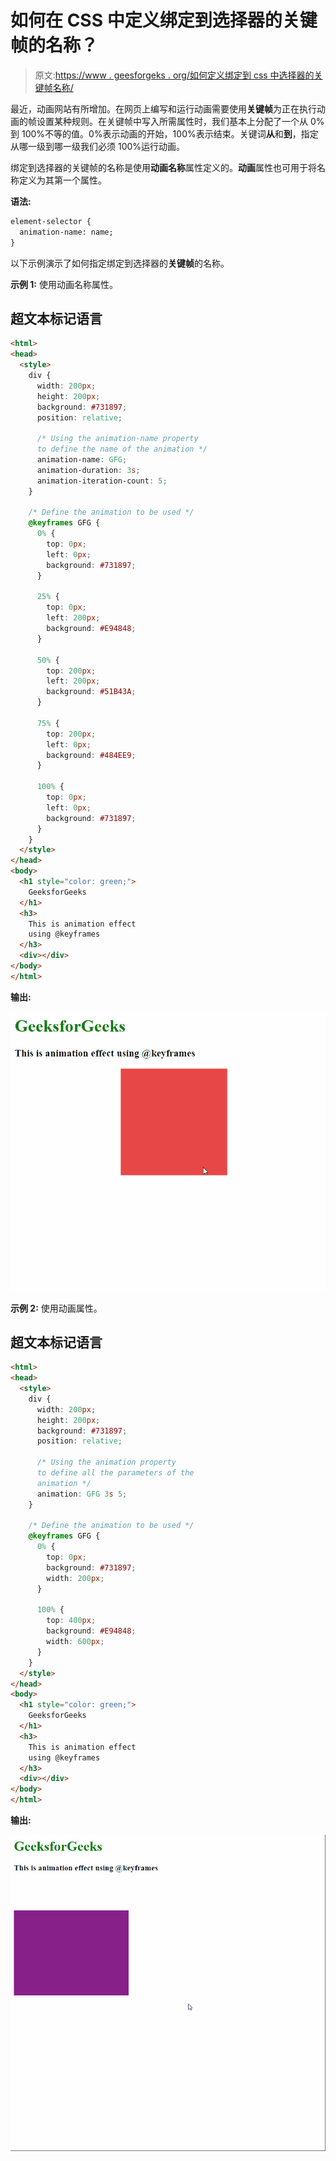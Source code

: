 # 如何在 CSS 中定义绑定到选择器的关键帧的名称？

> 原文:[https://www . geesforgeks . org/如何定义绑定到 css 中选择器的关键帧名称/](https://www.geeksforgeeks.org/how-to-define-the-name-of-the-keyframe-that-binds-to-the-selector-in-css/)

最近，动画网站有所增加。在网页上编写和运行动画需要使用**关键帧**为正在执行动画的帧设置某种规则。在关键帧中写入所需属性时，我们基本上分配了一个从 0%到 100%不等的值。0%表示动画的开始，100%表示结束。关键词**从**和**到**，指定从哪一级到哪一级我们必须 100%运行动画。

绑定到选择器的关键帧的名称是使用**动画名称**属性定义的。**动画**属性也可用于将名称定义为其第一个属性。

**语法:**

```html
element-selector {
  animation-name: name;
}
```

以下示例演示了如何指定绑定到选择器的**关键帧**的名称。

**示例 1:** 使用动画名称属性。

## 超文本标记语言

```html
<html>
<head>
  <style>
    div {
      width: 200px;
      height: 200px;
      background: #731897;
      position: relative;

      /* Using the animation-name property
      to define the name of the animation */
      animation-name: GFG;
      animation-duration: 3s;
      animation-iteration-count: 5;
    }

    /* Define the animation to be used */
    @keyframes GFG {
      0% {
        top: 0px;
        left: 0px;
        background: #731897;
      }

      25% {
        top: 0px;
        left: 200px;
        background: #E94848;
      }

      50% {
        top: 200px;
        left: 200px;
        background: #51B43A;
      }

      75% {
        top: 200px;
        left: 0px;
        background: #484EE9;
      }

      100% {
        top: 0px;
        left: 0px;
        background: #731897;
      }
    }
  </style>
</head>
<body>
  <h1 style="color: green;">
    GeeksforGeeks
  </h1>
  <h3>
    This is animation effect
    using @keyframes
  </h3>
  <div></div>
</body>
</html>
```

**输出:**

![](img/acc26fd89948b95881ed0c6ea828502a.png)

**示例 2:** 使用动画属性。

## 超文本标记语言

```html
<html>
<head>
  <style>
    div {
      width: 200px;
      height: 200px;
      background: #731897;
      position: relative;

      /* Using the animation property
      to define all the parameters of the
      animation */
      animation: GFG 3s 5;
    }

    /* Define the animation to be used */
    @keyframes GFG {
      0% {
        top: 0px;
        background: #731897;
        width: 200px;
      }

      100% {
        top: 400px;
        background: #E94848;
        width: 600px;
      }
    }
  </style>
</head>
<body>
  <h1 style="color: green;">
    GeeksforGeeks
  </h1>
  <h3>
    This is animation effect
    using @keyframes
  </h3>
  <div></div>
</body>
</html>
```

**输出:**

![](img/3efcdefd2e193cd5a7ee17585f146b7f.png)